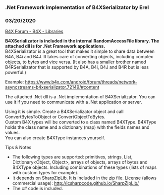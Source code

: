 ###  .Net Framework implementation of B4XSerializator by Erel
### 03/20/2020
[B4X Forum - B4X - Libraries](https://www.b4x.com/android/forum/threads/73080/)

**B4XSerializator is included in the internal RandomAccessFile library. The attached dll is for .Net Framework applications.**  
B4XSerializator is a great tool that makes it simple to share data between B4A, B4i and B4J. It takes care of converting objects, including complex objects, to bytes and vice versa. (It also has a smaller brother named B4RSerializator that is supported by B4A, B4i, B4J and B4R but is less powerful.)  
  
Example: <https://www.b4x.com/android/forum/threads/network-asyncstreams-b4xserializator.72149/#content>  
  
The attached .Net dll is a .Net implementation of B4XSerializator. You can use it if you need to communicate with a .Net application or server.  
  
Using it is simple. Create a B4XSerializator object and call ConvertBytesToObject or ConvertObjectToBytes.  
Custom B4X types will be converted to a class named B4XType. B4XType holds the class name and a dictionary (map) with the fields names and values.  
You can also create B4XType instances yourself.  
  
Tips & Notes  
  
- The following types are supported: primitives, strings, List<Object>, Dictionary<Object, Object>, arrays of objects, arrays of bytes and B4XType objects. Including combinations of these types (lists of maps with custom types for example).  
- It depends on SharpZipLib. It is included in the zip file. License (allows commercial usage): <http://icsharpcode.github.io/SharpZipLib/>  
- The c# code is included.